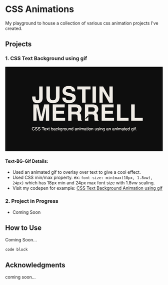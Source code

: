 # CSS Animations

My playground to house a collection of various css animation projects I've created.

## Projects

### 1. CSS Text Background using gif

![Image Alt Text](https://github.com/nesalot/css-animations/blob/main/text-bg-gif/jmerrell_text-bg-gif.gif)

#### Text-BG-Gif Details:
* Used an animated gif to overlay over text to give a cool effect.
* Used CSS min/max property. ex: `font-size: min(max(18px, 1.8vw), 24px)` which has 18px min and 24px max font size with 1.8vw scaling.
* Visit my codepen for example: [CSS Text Background Animation using gif](https://codepen.io/nesalot/pen/QWPvjPw)

### 2. Project in Progress

* Coming Soon

## How to Use

Coming Soon...
```
code block
```


## Acknowledgments

coming soon...
